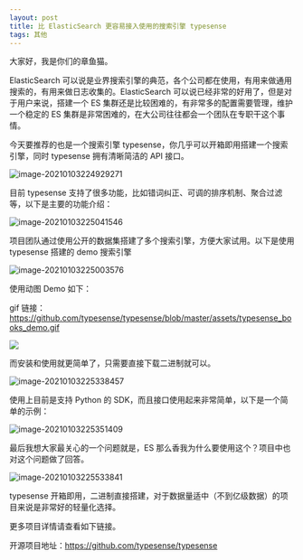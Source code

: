 ```yaml
---
layout: post
title: 比 ElasticSearch 更容易接入使用的搜索引擎 typesense
tags: 其他
---
```


大家好，我是你们的章鱼猫。

ElasticSearch 可以说是业界搜索引擎的典范，各个公司都在使用，有用来做通用搜索的，有用来做日志收集的。ElasticSearch 可以说已经非常的好用了，但是对于用户来说，搭建一个 ES 集群还是比较困难的，有非常多的配置需要管理，维护一个稳定的 ES 集群是非常困难的，在大公司往往都会一个团队在专职干这个事情。

今天要推荐的也是一个搜索引擎 typesense，你几乎可以开箱即用搭建一个搜索引擎，同时 typesense 拥有清晰简洁的 API 接口。

![image-20210103224929271](https://raw.githubusercontent.com/ZhuPeng/pic/master/images/compress_image-20210103224929271.png)

目前 typesense 支持了很多功能，比如错词纠正、可调的排序机制、聚合过滤等，以下是主要的功能介绍：

![image-20210103225041546](https://raw.githubusercontent.com/ZhuPeng/pic/master/images/compress_image-20210103225041546.png)

项目团队通过使用公开的数据集搭建了多个搜索引擎，方便大家试用。以下是使用 typesense 搭建的 demo 搜索引擎

![image-20210103225003576](https://raw.githubusercontent.com/ZhuPeng/pic/master/images/compress_image-20210103225003576.png)

使用动图 Demo 如下：

gif 链接：https://github.com/typesense/typesense/blob/master/assets/typesense_books_demo.gif

![](https://raw.githubusercontent.com/ZhuPeng/pic/master/images/typesense_books_demo.gif)

而安装和使用就更简单了，只需要直接下载二进制就可以。

![image-20210103225338457](https://raw.githubusercontent.com/ZhuPeng/pic/master/images/compress_image-20210103225338457.png)

使用上目前是支持 Python 的 SDK，而且接口使用起来非常简单，以下是一个简单的示例：

![image-20210103225351409](https://raw.githubusercontent.com/ZhuPeng/pic/master/images/compress_image-20210103225351409.png)

最后我想大家最关心的一个问题就是，ES 那么香我为什么要使用这个？项目中也对这个问题做了回答。

![image-20210103225533841](https://raw.githubusercontent.com/ZhuPeng/pic/master/images/compress_image-20210103225533841.png)

typesense 开箱即用，二进制直接搭建，对于数据量适中（不到亿级数据）的项目来说是非常好的轻量化选择。

更多项目详情请查看如下链接。

开源项目地址：https://github.com/typesense/typesense